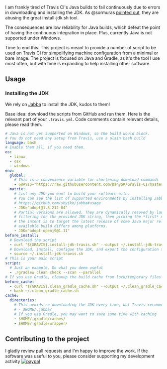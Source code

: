 I am frankly tired of Travis CI's Java builds to fail continuously due to errors in downloading and installing the JDK.
As @sormuras [pointed out](https://travis-ci.community/t/install-jdk-sh-failing-for-openjdk9-and-10/3998/19), they are abusing the great install-jdk.sh tool.

The consequences are low reliability for Java builds, which defeat the point of having the continuous integration in place. Plus, currently Java is not supported under Windows.

Time to end this.
This project is meant to provide a number of script to be used on Travis CI for simpolifying machine configuration from a minimal or bare image.
The project is focused on Java and Gradle, as it's the tool I use most often,
but with time is expanding to help installing other software.

## Usage

### Installing the JDK

We rely on [Jabba](https://github.com/shyiko/jabba) to install the JDK, kudos to them!

Base idea: download the scripts from GitHub and run them.
Here is the relevant part of your `.travis.yml`.
Code comments contain relevant details, please read them.

```yaml
# Java is not yet supported on Windows, so the build would block.
# You do not need any setup from Travis, use a plain bash build
language: bash
# Enable them all, if you need them.
os:
  - linux
  - osx
  - windows
env:
  global:
    # This is a convenience variable for shortening download commands
    - GRAVIS="https://raw.githubusercontent.com/DanySK/Gravis-CI/master/"
  matrix:
    # List any JDK you want to build your software with.
    # You can see the list of supported environments by installing Jabba and using ls-remote:
    # https://github.com/shyiko/jabba#usage
    - JDK="adopt@1.8.212-04"
    # Partial versions are allowed. They are dynamically resoved by launching jabba ls-remote,
    # filtering for the provided JDK string, then picking the *first* match. This is useful if
    # the intent is to target the latest release of some Java major release, or if the latest
    # available build differs among platforms.
    - JDK="adopt-openj9@1.11"
before_install:
  # Download the script
  - curl "${GRAVIS}.install-jdk-travis.sh" --output ~/.install-jdk-travis.sh
  # Download, install, configue the JDK, and export the configuration to the current shell
  - source ~/.install-jdk-travis.sh
# This is your main script
script:
  # Just an example. Do what you deem useful
  - ./gradlew clean check --scan --parallel
# If you use Gradle, cleanup the build cache from lock/temporary files
before_cache:
  - curl "${GRAVIS}.clean_gradle_cache.sh" --output ~/.clean_gradle_cache.sh
  - bash ~/.clean_gradle_cache.sh
cache:
  directories:
    # This avoids re-downloading the JDK every time, but Travis recommends not to do it
    # - $HOME/.jabba/
    # If you use Gradle, you may want to save some time with caching
    - $HOME/.gradle/caches/
    - $HOME/.gradle/wrapper/
```

## Contributing to the project

I gladly review pull requests and I'm happy to improve the work.
If the software was useful to you, please consider supporting my development activity
[![paypal](https://www.paypalobjects.com/en_US/i/btn/btn_donate_SM.gif)](https://www.paypal.com/cgi-bin/webscr?cmd=_donations&business=5P4DSZE5DV4H2&currency_code=EUR)
